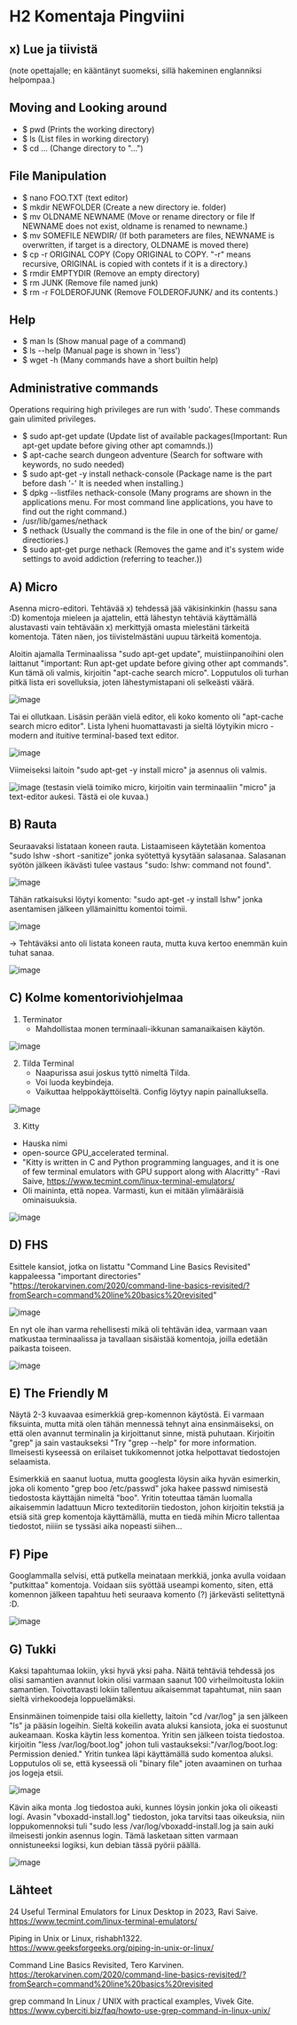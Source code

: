 # H2 Komentaja Pingviini

## x) Lue ja tiivistä
(note opettajalle; en kääntänyt suomeksi, sillä hakeminen englanniksi helpompaa.)
## Moving and Looking around

- $ pwd (Prints the working directory)
- $ ls (List files in working directory)
- $ cd ... (Change directory to "...")

## File Manipulation

- $ nano FOO.TXT (text editor)
- $ mkdir NEWFOLDER (Create a new directory ie. folder)
- $ mv OLDNAME NEWNAME (Move or rename directory or file If NEWNAME does not exist, oldname is renamed to newname.)
- $ mv SOMEFILE NEWDIR/ (If both parameters are files, NEWNAME is overwritten, if target is a directory, OLDNAME is moved there)
- $ cp -r ORIGINAL COPY (Copy ORIGINAL to COPY. "-r" means recursive, ORIGINAL is copied with contets if it is a directory.)
- $ rmdir EMPTYDIR (Remove an empty directory)
- $ rm JUNK (Remove file named junk)
- $ rm -r FOLDEROFJUNK (Remove FOLDEROFJUNK/ and its contents.)

## Help

- $ man ls (Show manual page of a command)
- $ ls --help (Manual page is shown in 'less') 
- $ wget -h (Many commands have a short builtin help)

## Administrative commands

Operations requiring high privileges are run with 'sudo'. These commands gain ulimited privileges.
- $ sudo apt-get update (Update list of available packages(Important: Run apt-get update before giving other apt comamnds.))
- $ apt-cache search dungeon adventure (Search for software with keywords, no sudo needed)
- $ sudo apt-get -y install nethack-console (Package name is the part before dash '-' It is needed when installing.)
- $ dpkg --listfiles nethack-console (Many programs are shown in the applications menu. For most command line applications, you have to find out the right command.)
- /usr/lib/games/nethack
- $ nethack (Usually the command is the file in one of the bin/ or game/ directiories.)
- $ sudo apt-get purge nethack (Removes the game and it's system wide settings to avoid addiction (referring to teacher.)) 


## A) Micro

Asenna micro-editori. Tehtävää x) tehdessä jää väkisinkinkin (hassu sana :D) komentoja mieleen ja ajattelin, että lähestyn tehtäviä käyttämällä alustavasti vain tehtävään x) merkittyjä omasta mielestäni tärkeitä komentoja. Täten näen, jos tiivistelmästäni uupuu tärkeitä komentoja.

Aloitin ajamalla Terminaalissa "sudo apt-get update", muistiinpanoihini olen laittanut "important: Run apt-get update before giving other apt commands". Kun tämä oli valmis, kirjoitin "apt-cache search micro". Lopputulos oli turhan pitkä lista eri sovelluksia, joten lähestymistapani oli selkeästi väärä.

![image](https://github.com/bgz859/linux-kurssi/assets/143337738/a24f6fb7-4fb2-4bdb-9cdc-37555de77caf)

Tai ei ollutkaan. Lisäsin perään vielä editor, eli koko komento oli "apt-cache search micro editor". Lista lyheni huomattavasti ja sieltä löytyikin micro - modern and ituitive terminal-based text editor.

![image](https://github.com/bgz859/linux-kurssi/assets/143337738/c5a1e98c-4131-4fe8-b2c6-e9276c4bba26)

Viimeiseksi laitoin "sudo apt-get -y install micro" ja asennus oli valmis.

![image](https://github.com/bgz859/linux-kurssi/assets/143337738/417ecb38-e4e7-4022-b8b8-f01865d021ff)
(testasin vielä toimiko micro, kirjoitin vain terminaaliin "micro" ja text-editor aukesi. Tästä ei ole kuvaa.)
## B) Rauta

Seuraavaksi listataan koneen rauta. Listaamiseen käytetään komentoa "sudo lshw -short -sanitize" jonka syötettyä kysytään salasanaa. Salasanan syötön jälkeen ikävästi tulee vastaus "sudo: lshw: command not found".

![image](https://github.com/bgz859/linux-kurssi/assets/143337738/889a2459-f658-4f0b-b22d-1d6362bfc786)

Tähän ratkaisuksi löytyi komento: "sudo apt-get -y install lshw" jonka asentamisen jälkeen yllämainittu komentoi toimii.

![image](https://github.com/bgz859/linux-kurssi/assets/143337738/2e714472-0960-45a1-a8d7-f924f4270ec9)

-> Tehtäväksi anto oli listata koneen rauta, mutta kuva kertoo enemmän kuin tuhat sanaa.

![image](https://github.com/bgz859/linux-kurssi/assets/143337738/2299e462-acf0-494c-93e5-a1093f68ad79)


## C) Kolme komentoriviohjelmaa

1. Terminator
   - Mahdollistaa monen terminaali-ikkunan samanaikaisen käytön.
   
![image](https://github.com/bgz859/linux-kurssi/assets/143337738/39c5722e-bf63-4d72-9403-bbba73927fe7)

2. Tilda Terminal
   - Naapurissa asui joskus tyttö nimeltä Tilda.
   - Voi luoda keybindeja.
   - Vaikuttaa helppokäyttöiseltä. Config löytyy napin painalluksella.

![image](https://github.com/bgz859/linux-kurssi/assets/143337738/338bb0fb-1bbe-4fed-8106-7f7d8891efa1)

3. Kitty
  - Hauska nimi
  - open-source GPU_accelerated terminal.
  - "Kitty is written in C and Python programming languages, and it is one of few terminal emulators with GPU support along with Alacritty" -Ravi Saive, https://www.tecmint.com/linux-terminal-emulators/
  - Oli maininta, että nopea. Varmasti, kun ei mitään ylimääräisiä ominaisuuksia.

![image](https://github.com/bgz859/linux-kurssi/assets/143337738/0792b4de-dba0-498d-9417-9b842a36ef04)


## D) FHS
Esittele kansiot, jotka on listattu "Command Line Basics Revisited" kappaleessa "important directories" "https://terokarvinen.com/2020/command-line-basics-revisited/?fromSearch=command%20line%20basics%20revisited"

![image](https://github.com/bgz859/linux-kurssi/assets/143337738/5a9c88b8-56ad-498c-aca1-78d79bd9b54a)

En nyt ole ihan varma rehellisesti mikä oli tehtävän idea, varmaan vaan matkustaa terminaalissa ja tavallaan sisäistää komentoja, joilla edetään paikasta toiseen.

![image](https://github.com/bgz859/linux-kurssi/assets/143337738/2c6df2b8-798e-45d7-9bf2-cc818904313c)

## E) The Friendly M

Näytä 2-3 kuvaavaa esimerkkiä grep-komennon käytöstä.
Ei varmaan fiksuinta, mutta mitä olen tähän mennessä tehnyt aina ensinmäiseksi, on että olen avannut terminalin ja kirjoittanut sinne, mistä puhutaan. Kirjoitin "grep" ja sain vastaukseksi "Try "grep --help" for more information. Ilmeisesti kyseessä on erilaiset tukikomennot jotka helpottavat tiedostojen selaamista.

Esimerkkiä en saanut luotua, mutta googlesta löysin aika hyvän esimerkin, joka oli komento "grep boo /etc/passwd" joka hakee passwd nimisestä tiedostosta käyttäjän nimeltä "boo". Yritin toteuttaa tämän luomalla aikaisemmin ladattuun Micro texteditoriin tiedoston, johon kirjoitin tekstiä ja etsiä sitä grep komentoja käyttämällä, mutta en tiedä mihin Micro tallentaa tiedostot, niiiin se tyssäsi aika nopeasti siihen...

## F) Pipe

Googlammalla selvisi, että putkella meinataan merkkiä, jonka avulla voidaan "putkittaa" komentoja. Voidaan siis syöttää useampi komento, siten, että komennon jälkeen tapahtuu heti seuraava komento (?) järkevästi selitettynä :D.

![image](https://github.com/bgz859/linux-kurssi/assets/143337738/d1533f23-56c0-4ebf-a75a-a14f4395cf27)

## G) Tukki

Kaksi tapahtumaa lokiin, yksi hyvä yksi paha. Näitä tehtäviä tehdessä jos olisi samantien avannut lokin olisi varmaan saanut 100 virheilmoitusta lokiin samantien. Toivottavasti lokiin tallentuu aikaisemmat tapahtumat, niin saan sieltä virhekoodeja loppuelämäksi.

Ensinmäinen toimenpide taisi olla kielletty, laitoin "cd /var/log" ja sen jälkeen "ls" ja pääsin logeihin. Sieltä kokeilin avata aluksi kansiota, joka ei suostunut aukeamaan. Koska käytin less komentoa. Yritin sen jälkeen toista tiedostoa. kirjoitin "less /var/log/boot.log" johon tuli vastaukseksi:"/var/log/boot.log: Permission denied." Yritin tunkea läpi käyttämällä sudo komentoa aluksi. Lopputulos oli se, että kyseessä oli "binary file" joten avaaminen on turhaa jos logeja etsii. 

![image](https://github.com/bgz859/linux-kurssi/assets/143337738/8e529561-29f9-4d1f-8cec-a00baf324241)

Kävin aika monta .log tiedostoa auki, kunnes löysin jonkin joka oli oikeasti logi. Avasin "vboxadd-install.log" tiedoston, joka tarvitsi taas oikeuksia, niin loppukomennoksi tuli "sudo less /var/log/vboxadd-install.log ja sain auki ilmeisesti jonkin asennus login. Tämä lasketaan sitten varmaan onnistuneeksi logiksi, kun debian tässä pyörii päällä.

![image](https://github.com/bgz859/linux-kurssi/assets/143337738/a341e714-4317-41aa-8410-40d2a692ba7a)


## Lähteet
24 Useful Terminal Emulators for Linux Desktop in 2023, Ravi Saive.
https://www.tecmint.com/linux-terminal-emulators/

Piping in Unix or Linux, rishabh1322.
https://www.geeksforgeeks.org/piping-in-unix-or-linux/

Command Line Basics Revisited, Tero Karvinen.
https://terokarvinen.com/2020/command-line-basics-revisited/?fromSearch=command%20line%20basics%20revisited

grep command In Linux / UNIX with practical examples, Vivek Gite.
https://www.cyberciti.biz/faq/howto-use-grep-command-in-linux-unix/
